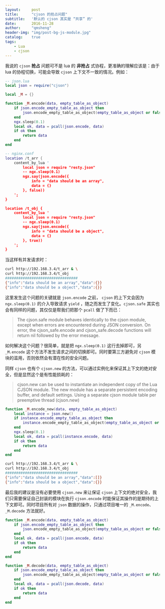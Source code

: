 ```yaml
---
layout:     post
title:      "cjson 的抢占问题"
subtitle:   '默认的 cjson 其实是 “共享” 的'
date:       2016-11-28
author:     "qmsheng"
header-img: "img/post-bg-js-module.jpg"
catalog:    true
tags:
    - Lua
    - cjson
---
```


我说的 `cjson` **抢占** 问题可不是 lua 的 **非抢占** 式协程，更准确的理解应该是：由于 lua 的协程切换，可能会导致 `cjson` 上下文不一致的情况。例如：

```lua
-- json.lua
local json = require("cjson")

local _M = {}

function _M.encode(data, empty_table_as_object)
    if json.encode_empty_table_as_object then
        json.encode_empty_table_as_object(empty_table_as_object or false) -- empty table encoded as array default
    end
    ngx.sleep(0.1)
    local ok, data = pcall(json.encode, data)
    if ok then
        return data
    end
end

-- nginx.conf
location /t_arr {
    content_by_lua '
        local json = require "resty.json"
        -- ngx.sleep(0.1)
        ngx.say(json.encode({
            info = "data should be an array",
            data = {}
        }, false))
    ';
}

location /t_obj {
    content_by_lua '
        local json = require "resty.json"
        -- ngx.sleep(0.1)
        ngx.say(json.encode({
            info = "data should be a object",
            data = {}
        }, true))
    ';
}
```

当这样有并发请求时：

```sh
curl http://192.168.3.4/t_arr & \
curl http://192.168.3.4/t_obj
#################################
{"info":"data should be an array","data":{}}
{"info":"data should be a object","data":{}}
```

这里发生这个问题的关键就是 `json.encode` 之前， `cjson` 的上下文会因为 `ngx.sleep(0.1)` 的介入导致请求 `yield` ，随之而发生了变化。`cjson.safe` 其实也会有同样的问题，其仅仅是帮我们把那个 `pcall` 做了下而已：

> The cjson.safe module behaves identically to the cjson module, except when errors are encountered during JSON conversion. On error, the cjson_safe.encode and cjson_safe.decode functions will return nil followed by the error message.

如何解决这个问题？很简单，就是把 `ngx.sleep(0.1)` 这行去掉即可，另 `_M.encode` 这个方法不发生请求之间的切换即可。同时要第三方避免对 `cjson` 模块的滥用，否则依然会有潜在性的安全问题。

同样 `cjson` 也有个 `cjson.new` 的方法，可以通过实例化来保证其上下文的绝对安全，但是显然这个是有性能损耗的：

> cjson.new can be used to instantiate an independent copy of the Lua CJSON module. The new module has a separate persistent encoding buffer, and default settings. Using a separate cjson module table per preemptive thread (cjson.new)

```lua
function _M.encode_new(data, empty_table_as_object)
    local instance = json.new()
    if instance.encode_empty_table_as_object then
        instance.encode_empty_table_as_object(empty_table_as_object or false) -- empty table encoded as array default
    end
    ngx.sleep(0.1)
    local ok, data = pcall(instance.encode, data)
    if ok then
        return data
    end
end
```

```sh
curl http://192.168.3.4/t_arr & \
curl http://192.168.3.4/t_obj
#################################
{"info":"data should be an array","data":[]}
{"info":"data should be a object","data":{}}
```

最后我的建议是没有必要使用 `cjson.new` 来让保证 `cjson` 上下文的绝对安全，我们只需要保证自己封装的模块在执行 `cjson.encode` 时能保证其操作的是期待的上下文即可。同时项目所有对 `json` 数据的操作，只通过项目唯一的 `_M.encode`、`_M.decode` 方法就好。

```lua
function _M.encode(data, empty_table_as_object)
    if json.encode_empty_table_as_object then
        json.encode_empty_table_as_object(empty_table_as_object or false) -- empty table encoded as array default
    end
    local ok, data = pcall(json.encode, data)
    if ok then
        return data
    end
end

function _M.decode(data, empty_table_as_object)
    if json.encode_empty_table_as_object then
        json.encode_empty_table_as_object(empty_table_as_object or false) -- empty table encoded as array default
    end
    local ok, data = pcall(json.decode, data)
    if ok then
        return data
    end
end
```
